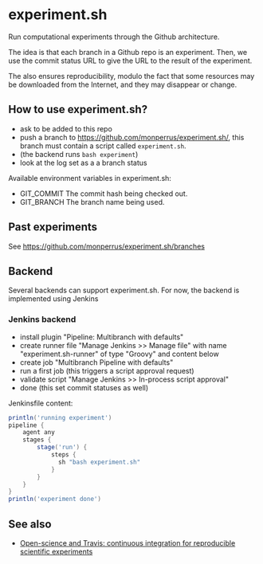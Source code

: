 # experiment.sh

Run computational experiments through the Github architecture.

The idea is that each branch in a Github repo is an experiment. Then, we use the commit status URL to give the URL to the result of the experiment.

The also ensures reproducibility, modulo the fact that some resources may be downloaded from the Internet, and they may disappear or change.

## How to use experiment.sh?

* ask to be added to this repo
* push a branch to https://github.com/monperrus/experiment.sh/, this branch must contain a script called `experiment.sh`.
* (the backend runs `bash experiment`)
* look at the log set as a a branch status

Available environment variables in experiment.sh:

* GIT_COMMIT The commit hash being checked out.
* GIT_BRANCH The branch name being used.

## Past experiments

See https://github.com/monperrus/experiment.sh/branches

## Backend

Several backends can support experiment.sh. For now, the backend is implemented using Jenkins

### Jenkins backend

* install plugin "Pipeline: Multibranch with defaults"
* create runner file "Manage Jenkins >> Manage file" with name "experiment.sh-runner" of type "Groovy" and content below
* create job "Multibranch Pipeline with defaults"
* run a first job (this triggers a script approval request)
* validate script "Manage Jenkins >> In-process script approval"
* done (this set commit statuses as well)

Jenkinsfile  content:

```groovy
println('running experiment')
pipeline {
    agent any
    stages {
        stage('run') {
            steps {
              sh "bash experiment.sh"
            }
        }
    }
}
println('experiment done')
```

## See also

* [Open-science and Travis: continuous integration for reproducible scientific experiments](https://www.monperrus.net/martin/travis-for-scientific-experiments)
